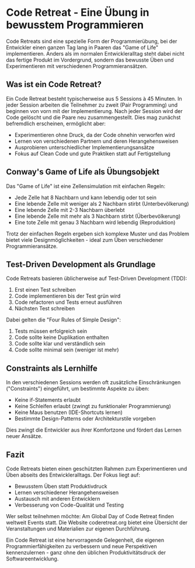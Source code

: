 # Code Retreat - Eine Übung in bewusstem Programmieren

Code Retreats sind eine spezielle Form der Programmierübung, bei der Entwickler einen ganzen Tag lang in Paaren das "Game of Life" implementieren. Anders als im normalen Entwickleralltag steht dabei nicht das fertige Produkt im Vordergrund, sondern das bewusste Üben und Experimentieren mit verschiedenen Programmieransätzen.

## Was ist ein Code Retreat?

Ein Code Retreat besteht typischerweise aus 5 Sessions à 45 Minuten. In jeder Session arbeiten die Teilnehmer zu zweit (Pair Programming) und beginnen von vorn mit der Implementierung. Nach jeder Session wird der Code gelöscht und die Paare neu zusammengestellt. Dies mag zunächst befremdlich erscheinen, ermöglicht aber:

- Experimentieren ohne Druck, da der Code ohnehin verworfen wird
- Lernen von verschiedenen Partnern und deren Herangehensweisen  
- Ausprobieren unterschiedlicher Implementierungsansätze
- Fokus auf Clean Code und gute Praktiken statt auf Fertigstellung

## Conway's Game of Life als Übungsobjekt

Das "Game of Life" ist eine Zellensimulation mit einfachen Regeln:

- Jede Zelle hat 8 Nachbarn und kann lebendig oder tot sein
- Eine lebende Zelle mit weniger als 2 Nachbarn stirbt (Unterbevölkerung) 
- Eine lebende Zelle mit 2-3 Nachbarn überlebt
- Eine lebende Zelle mit mehr als 3 Nachbarn stirbt (Überbevölkerung)
- Eine tote Zelle mit genau 3 Nachbarn wird lebendig (Reproduktion)

Trotz der einfachen Regeln ergeben sich komplexe Muster und das Problem bietet viele Designmöglichkeiten - ideal zum Üben verschiedener Programmieransätze.

## Test-Driven Development als Grundlage

Code Retreats basieren üblicherweise auf Test-Driven Development (TDD):

1. Erst einen Test schreiben
2. Code implementieren bis der Test grün wird  
3. Code refactoren und Tests erneut ausführen
4. Nächsten Test schreiben

Dabei gelten die "Four Rules of Simple Design":

1. Tests müssen erfolgreich sein
2. Code sollte keine Duplikation enthalten  
3. Code sollte klar und verständlich sein
4. Code sollte minimal sein (weniger ist mehr)

## Constraints als Lernhilfe

In den verschiedenen Sessions werden oft zusätzliche Einschränkungen ("Constraints") eingeführt, um bestimmte Aspekte zu üben:

- Keine if-Statements erlaubt
- Keine Schleifen erlaubt (zwingt zu funktionaler Programmierung)
- Keine Maus benutzen (IDE-Shortcuts lernen)
- Bestimmte Design-Patterns oder Architekturstile vorgeben

Dies zwingt die Entwickler aus ihrer Komfortzone und fördert das Lernen neuer Ansätze.

## Fazit

Code Retreats bieten einen geschützten Rahmen zum Experimentieren und Üben abseits des Entwickleralltags. Der Fokus liegt auf:

- Bewusstem Üben statt Produktivdruck
- Lernen verschiedener Herangehensweisen
- Austausch mit anderen Entwicklern
- Verbesserung von Code-Qualität und Testing

Wer selbst teilnehmen möchte: Am Global Day of Code Retreat finden weltweit Events statt. Die Website coderetreat.org bietet eine Übersicht der Veranstaltungen und Materialien zur eigenen Durchführung.

Ein Code Retreat ist eine hervorragende Gelegenheit, die eigenen Programmierfähigkeiten zu verbessern und neue Perspektiven kennenzulernen - ganz ohne den üblichen Produktivitätsdruck der Softwareentwicklung.